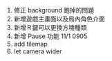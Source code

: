 1. 修正 background 跑掉的問題
2. 新增遊戲主畫面以及局內角色介面
3. 新增Ｒ鍵可以更換方塊種類
4. 新增 Pause 功能
11/1 0905
1. add tilemap
2. let camera wider

